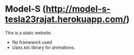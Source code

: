 # Model-S  (http://model-s-tesla23rajat.herokuapp.com/)
 This is a static website.
 - No framework used
 - Uses `AOS` library for animations.
 
 
